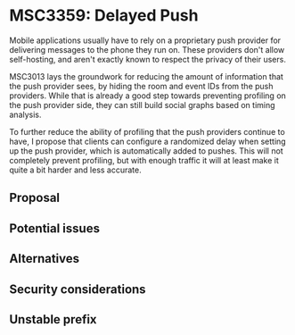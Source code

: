 # MSC3359: Delayed Push

Mobile applications usually have to rely on a proprietary push provider for delivering messages to the phone they run on. These providers don't allow self-hosting, and aren't exactly known to respect the privacy of their users.

MSC3013 lays the groundwork for reducing the amount of information that the push provider sees, by hiding the room and event IDs from the push providers. While that is already a good step towards preventing profiling on the push provider side, they can still build social graphs based on timing analysis.

To further reduce the ability of profiling that the push providers continue to have, I propose that clients can configure a randomized delay when setting up the push provider, which is automatically added to pushes. This will not completely prevent profiling, but with enough traffic it will at least make it quite a bit harder and less accurate.

## Proposal


## Potential issues


## Alternatives


## Security considerations


## Unstable prefix

